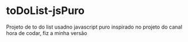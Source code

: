 # toDoList-jsPuro
 Projeto de to do list usadno javascript puro inspirado no projeto do canal hora de codar, fiz a minha versão
